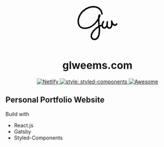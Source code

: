<p align="center">
  <a href="https://glweems.com">
    <img alt="Glweems" src="data:image/svg+xml;base64,PD94bWwgdmVyc2lvbj0iMS4wIiBzdGFuZGFsb25lPSJubyI/Pgo8IURPQ1RZUEUgc3ZnIFBVQkxJ%0D%0AQyAiLS8vVzNDLy9EVEQgU1ZHIDIwMDEwOTA0Ly9FTiIKICJodHRwOi8vd3d3LnczLm9yZy9UUi8y%0D%0AMDAxL1JFQy1TVkctMjAwMTA5MDQvRFREL3N2ZzEwLmR0ZCI+CjxzdmcgdmVyc2lvbj0iMS4wIiB4%0D%0AbWxucz0iaHR0cDovL3d3dy53My5vcmcvMjAwMC9zdmciCiB3aWR0aD0iMTAwMC4wMDAwMDBwdCIg%0D%0AaGVpZ2h0PSIxMDAwLjAwMDAwMHB0IiB2aWV3Qm94PSIwIDAgMTAwMC4wMDAwMDAgMTAwMC4wMDAw%0D%0AMDAiCiBwcmVzZXJ2ZUFzcGVjdFJhdGlvPSJ4TWlkWU1pZCBtZWV0Ij4KPG1ldGFkYXRhPgpDcmVh%0D%0AdGVkIGJ5IHBvdHJhY2UgMS4xMSwgd3JpdHRlbiBieSBQZXRlciBTZWxpbmdlciAyMDAxLTIwMTMK%0D%0APC9tZXRhZGF0YT4KPGcgdHJhbnNmb3JtPSJ0cmFuc2xhdGUoMC4wMDAwMDAsMTAwMC4wMDAwMDAp%0D%0AIHNjYWxlKDAuMTAwMDAwLC0wLjEwMDAwMCkiCmZpbGw9IiMwMDAwMDAiIHN0cm9rZT0ibm9uZSI+%0D%0ACjxwYXRoIGQ9Ik0zODQ5IDg4ODYgYy0yIC0yIC00NiAtNyAtOTggLTExIC01MiAtMyAtOTcgLTgg%0D%0ALTEwMSAtMTAgLTMgLTIgLTMzCi02IC02NSAtMTAgLTIxMiAtMjMgLTYwMSAtMTM5IC04ODMgLTI2%0D%0ANCAtNTU4IC0yNDYgLTExMTUgLTY3NiAtMTQ3MiAtMTEzNgotMzAgLTM5IC01OCAtNzIgLTYxIC03%0D%0ANSAtMTYgLTEyIC0xODEgLTI1NSAtMjM3IC0zNTAgLTM1IC01OCAtNjcgLTExMiAtNzIKLTEyMCAt%0D%0ANjQgLTEwNCAtMTg3IC0zNzcgLTI0OSAtNTU1IC02NSAtMTg1IC0xNDQgLTUxMiAtMTQ5IC02MTUg%0D%0ALTEgLTggLTQgLTQ2Ci05IC04NSAtMTAgLTkxIC0xMCAtNDUwIDAgLTU0MCA2NiAtNjA5IDM0NCAt%0D%0AMTA0OCA4MTUgLTEyOTAgODYgLTQ0IDI0MCAtMTA0CjMxMiAtMTIxIDM0MSAtODIgNjI3IC04NyAx%0D%0AMDU1IC0xOSA3MSAxMiAzMzkgODMgNDEwIDExMCAzOSAxNCA3OCAyOCA4OCAzMCA3OQoxOCA0MDMg%0D%0AMTc2IDU3MiAyNzkgMjg1IDE3MiA1MTEgMzUzIDc4MSA2MjEgMjEwIDIwOSAzMzMgMzUzIDUxMiA2%0D%0AMDAgNDAgNTUgNzkKMTA3IDg2IDExNSA3IDkgMTUgMjQgMTkgMzQgNCAxMSA5IDE3IDExIDE1IDIg%0D%0ALTIgNyAtNzEgMTAgLTE1NCA0IC04MiA5IC0xNzUKMTEgLTIwNSA5IC0xMTkgMjIgLTI4MCAzMCAt%0D%0AMzUyIDMgLTI3IDcgLTY5IDEwIC05NSA3IC03NSAxNiAtMTU2IDIwIC0xODMgMgotMTQgNyAtNTQg%0D%0AMTAgLTkwIDQgLTM2IDkgLTY4IDExIC03MSAyIC00IC0xMSAtMTQgLTI5IC0yMyAtMTcgLTggLTY4%0D%0AIC0zOAotMTEyIC02NSAtNDQgLTI4IC05MyAtNTggLTEwOSAtNjcgLTU4IC0zMyAtMzU4IC0yNTcg%0D%0ALTQxMiAtMzA5IC02IC01IC00NCAtMzkKLTg1IC03NSAtNzUgLTY1IC0zNTAgLTMzOCAtNDA0IC00%0D%0AMDAgLTI2IC0zMSAtMTg0IC0yMjkgLTIwMyAtMjU1IC01MiAtNzEgLTgyCi0xMTYgLTgyIC0xMjEg%0D%0AMCAtMyAtMTQgLTI1IC0zMCAtNTAgLTQ5IC03MSAtMTY0IC0zMDAgLTIwNyAtNDE0IC00MCAtMTA0%0D%0AIC03NwotMjMzIC04OCAtMzAwIC0zIC0xOSAtOSAtNjAgLTE0IC05MCAtMTQgLTg2IC0xMSAtMjk3%0D%0AIDYgLTM4NSA2MSAtMzIzIDI4MgotNTYzIDYwNSAtNjU2IDgxIC0yMyAzMTMgLTM0IDQwMyAtMTkg%0D%0AMjggNSA2NiAxMSA4NyAxNSAyNjggNDUgNTQzIDI1NCA3MTYKNTQ1IDEyNyAyMTIgMTk5IDQxNyAy%0D%0ANzggNzg1IDYgMjkgMzIgMjExIDM5IDI3MCAzIDI4IDcgNzAgMTAgOTUgMzggMzE2IDM4Cjc4NyAw%0D%0AIDEyNTEgbC02IDY3IDY4IDMzIGM2NCAzMSAyOTYgMTI4IDI5OSAxMjUgMSAwIDQgLTIyIDcgLTQ4%0D%0AIDggLTY3IDU5Ci0yMDggOTggLTI3NCA3MiAtMTE5IDE5MiAtMjA4IDMzNCAtMjUwIDg0IC0yNCAy%0D%0ANDIgLTI0IDMxNSAxIDE2NCA1NCAyOTQgMTQ4CjQwNyAyOTIgbDQxIDUyIDE4IC0zNyBjNzcgLTE2%0D%0ANCAyMTEgLTI3NyAzODcgLTMyNyA1NyAtMTYgMjI1IC0yMyAyNzcgLTExIDE0CjQgMzcgOCA1MyAx%0D%0AMSAxNTEgMjggMzExIDE2NyA0MTMgMzYwIDcwIDEzMyAxNDIgNDAxIDE0NCA1MzkgMCAyOSAxIDI4%0D%0AIDY4IC0zNgoxNTggLTE1MiAzMTkgLTIyMSA1MDYgLTIxNyAxMjQgMyAxOTcgMjYgMzA3IDEwMCAx%0D%0AMTMgNzYgMjE1IDIyMCAyMjYgMzIyIDkgODEKLTU2IDE2OCAtMTM2IDE4MiAtODIgMTQgLTE1MiAt%0D%0AMjkgLTE5OCAtMTIwIC0zMSAtNjEgLTkxIC0xMTkgLTE0MCAtMTM2IC01NAotMTcgLTE2NSAtNSAt%0D%0AMjI4IDI1IC0xODAgODkgLTM0OSAzNjYgLTQyNiA3MDEgLTIxIDk1IC02MCAxNTEgLTEyMiAxNzQg%0D%0ALTM5CjE1IC0xMTMgNSAtMTQ3IC0xOSAtNTYgLTQwIC03NSAtNzggLTc1IC0xNTAgMSAtNjMgMTMg%0D%0ALTE4OSAyMSAtMjAxIDI0IC00MCAyNAotNjA4IDAgLTY4MCAtMyAtOCAtNyAtMzMgLTEwIC01NyAt%0D%0AMTggLTE0MiAtODQgLTI5NyAtMTYwIC0zNzYgLTU3IC01OCAtOTAKLTczIC0xODYgLTg1IC0xNzEg%0D%0ALTIwIC0yOTEgODMgLTM0NSAyOTQgLTIxIDgwIC0yNiAyOTkgLTExIDQ5NSAzMSA0MTUgMzEgNDYw%0D%0ACjggNTA3IC0zMiA2MiAtNzMgODkgLTEzNyA5MiAtOTkgNCAtMTY5IC01NCAtMTgwIC0xNDkgLTMg%0D%0ALTMwIC04IC02OCAtMTAgLTg1Ci0yIC0xNiAtNyAtNzkgLTEwIC0xNDAgLTMgLTYwIC04IC0xMjYg%0D%0ALTEwIC0xNDUgLTIgLTE5IC03IC03MyAtMTAgLTEyMCAtMTYKLTIyOSAtMzIgLTMwMyAtOTYgLTQz%0D%0ANSAtMzYgLTc0IC01MyAtOTkgLTExMyAtMTY1IC0xMTEgLTEyMiAtMjgxIC0xNjkgLTM5NwotMTEw%0D%0AIC0xMjcgNjUgLTE2OCAyMDcgLTE0NSA1MDcgMTUgMjAxIDk4IDQ1NSAxODkgNTgxIDg3IDEyMCA5%0D%0AMyAxOTkgMjIgMjc1Ci02NyA3MSAtMTc4IDczIC0yMzggMyAtMTAgLTEyIC0yNiAtMzAgLTM2IC00%0D%0AMSAtMTEwIC0xMjggLTIxNiAtMzkwIC0yNTcgLTYzNQotMiAtMTQgLTYgLTM2IC04IC01MCAtMyAt%0D%0AMTQgLTUgLTM4IC01IC01MyAtMSAtMjYgLTQgLTI4IC0zMyAtMjQgLTUyIDYgLTc2Ci0yIC0yNjgg%0D%0ALTgzIC02MyAtMjcgLTExNSAtNDggLTExNiAtNDcgLTEgMSAtNSAzMSAtOSA2NyAtMyAzNiAtOCA3%0D%0AOSAtMTAgOTUKLTIgMTcgLTYgNTUgLTEwIDg1IC0zIDMwIC04IDcxIC0xMCA5MCAtMyAzMSAtMTAg%0D%0AMTA0IC0yMSAyNDAgLTE0IDE2OSAtMTkgMzQ3Ci0xOCA2MzUgbDAgMzMwIDYwIDEyNSBjMTI0IDI1%0D%0ANiAxNzcgNDI4IDE3NyA1NzUgMCA2OSAtNCAxMDAgLTIwIDEzNSAtNzEgMTU4Ci0yNDEgMTk1IC0z%0D%0ANTQgNzcgLTc0IC03NyAtMTM4IC0yNzMgLTE2NCAtNTAyIC00IC0zMyAtOSAtNjcgLTEwIC03NiAt%0D%0AMiAtOCAtNgotNTUgLTEwIC0xMDUgLTkgLTEyMyAtMTIgLTEzOSAtMzUgLTE3NiAtMTEgLTE4IC0y%0D%0AOSAtNTAgLTQwIC03MiAtMTIgLTIxIC00MQotNjkgLTY2IC0xMDcgLTI0IC0zOCAtNDQgLTcyIC00%0D%0ANCAtNzUgMCAtMiAtNSAtMTAgLTEwIC0xNyAtNiAtNyAtNDkgLTcwIC05NwotMTQyIC03OCAtMTE5%0D%0AIC0yODAgLTM5NCAtMzMyIC00NTUgLTEyIC0xNCAtNDMgLTUwIC02OSAtODAgLTYwIC03MCAtMjAx%0D%0AIC0yMTcKLTI3MSAtMjg0IC0zMCAtMjggLTYzIC02MCAtNzUgLTcxIC0zMjQgLTMxMSAtODE3IC02%0D%0AMDAgLTEyMjYgLTcxOSAtMTEyIC0zMwotMjg1IC03MSAtMzY1IC04MCAtMjMzIC0yOCAtNTM0IC0y%0D%0AOCAtNjczIC0xIC0xMSAyIC0zNyA2IC01OCA5IC03MiAxMiAtMTk5CjQ5IC0yNzkgODMgLTM5NCAx%0D%0ANjUgLTYzOSA1MTYgLTcwMCAxMDAzIC0xMyAxMDcgLTE1IDE1MyAtMTYgMjg3IDAgMTI5IDUgMjMy%0D%0ACjE3IDMyMyAxMyA5OCAxNyAxMjMgMzkgMjI3IDYwIDI4MyAyMDQgNjQyIDM1OCA4OTUgMjMgMzgg%0D%0ANDcgNzcgNTIgODYgNTkgMTAxCjIzOSAzMzYgMzQ4IDQ1NiAzODMgNDE4IDc3NyA3MDQgMTI4MiA5%0D%0AMzEgMTkwIDg1IDQ2NiAxNzEgNjgwIDIxMCA1MCAxMCA5NyAxOAoxMDUgMjAgOCAyIDQ3IDYgODUg%0D%0AMTAgMzkgNCA4NCA5IDEwMCAxMSA0MSA1IDM0NyA1IDQxNSAwIDI4NCAtMjIgNTE3IC04MCA3MzUK%0D%0ALTE4NiAzMTYgLTE1MyA1NDUgLTM3OCA2OTIgLTY4MCAxMDAgLTIwNiAxMzMgLTMyNyAxNjkgLTYw%0D%0ANCAxMSAtODcgNTkgLTE0NgoxMzYgLTE2NyAxMTAgLTI5IDIxMyA2NSAyMDMgMTg2IC0yMiAyNTUg%0D%0ALTg5IDUwMiAtMTk2IDcyMCAtNDEgODQgLTEzOSAyNDgKLTE1OSAyNjUgLTMgMyAtMzIgNDAgLTY0%0D%0AIDgzIC0yOTQgMzg3IC04MTAgNjQ4IC0xNDExIDcxMyAtNjAgNyAtNTEwIDE1IC01MTYKMTB6IG0x%0D%0ANDEyIC00OTgzIGMwIC0yNyAzIC03NSA2IC0xMDggOCAtOTcgOCAtNjIwIDAgLTc0NSAtMTMgLTIw%0D%0AMSAtMjUgLTMxMAotNDIgLTQwMCAtMyAtMTQgLTcgLTQ1IC0xMCAtNzAgLTE4IC0xNDggLTEwNSAt%0D%0ANDM4IC0xNzYgLTU4OCAtNzkgLTE2OCAtMjAzCi0zMjggLTMyNCAtNDIwIC00NiAtMzUgLTE2MyAt%0D%0AODkgLTIzNSAtMTA5IC05OSAtMjYgLTI4NSAtMjMgLTM3MCA2IC0xNTAgNTEKLTI0OCAxNDggLTMx%0D%0AMiAzMDYgLTMwIDc2IC0zNiAyNDggLTEzIDM5MSAxNiAxMDAgNjkgMjkxIDg2IDMwOSA1IDUgOSAx%0D%0ANSA5IDIzCjAgMTQgODUgMTg5IDEyMiAyNTEgMjE0IDM2MCA1NTcgNzI3IDkzMiA5OTcgMTE1IDgz%0D%0AIDMwMCAyMDMgMzE0IDIwNCA4IDAgMTIKLTE2IDEzIC00N3oiLz4KPC9nPgo8L3N2Zz4K" width="120" />
  </a>
</p>
<h1 align="center">
  glweems.com
</h1>

<p align="center">
<!-- Netlify -->
  <a href="https://app.netlify.com/sites/glweems/deploys">
    <img
      src="https://api.netlify.com/api/v1/badges/9c9aba4f-abf3-45f6-b160-3445a4a9db1f/deploy-status"
      alt="Netlify"
      data-canonical-src="https://api.netlify.com/api/v1/badges/9c9aba4f-abf3-45f6-b160-3445a4a9db1f/deploy-status"
      style="max-width:100%;"
    />
  </a>
  <!-- Styled Components -->
  <a
    href="https://github.com/styled-components/styled-components"
    class="ghh-repo-x tooltipstered"
    style="box-shadow: transparent 0px 0px;"
    ><img
      src="https://camo.githubusercontent.com/83915eaa262cfa89f70f2d4eb2ec55c0cbe7c615/68747470733a2f2f696d672e736869656c64732e696f2f62616467652f7374796c652d2546302539462539322538352532307374796c65642d2d636f6d706f6e656e74732d6f72616e67652e7376673f636f6c6f72423d64616133353726636f6c6f72413d646237343865"
      alt="style: styled-components"
      data-canonical-src="https://img.shields.io/badge/style-%F0%9F%92%85%20styled--components-orange.svg?colorB=daa357&amp;colorA=db748e"
      style="max-width:100%;"
  />
  </a>
  <!-- Awsome -->
  <a
    href="https://github.com/sindresorhus/awesome"
    class="ghh-repo-x tooltipstered"
    style="box-shadow: transparent 0px 0px;"
    ><img
      src="https://camo.githubusercontent.com/13c4e50d88df7178ae1882a203ed57b641674f94/68747470733a2f2f63646e2e7261776769742e636f6d2f73696e647265736f726875732f617765736f6d652f643733303566333864323966656437386661383536353265336136336531353464643865383832392f6d656469612f62616467652e737667"
      alt="Awesome"
      data-canonical-src="https://cdn.rawgit.com/sindresorhus/awesome/d7305f38d29fed78fa85652e3a63e154dd8e8829/media/badge.svg"
      style="max-width:100%;"
  /></a>
</p>


## Personal Portfolio Website

Build with

- React.js
- Gatsby
- Styled-Components


